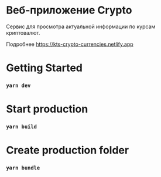 # Веб-приложение Crypto
Сервис для просмотра актуальной информации по курсам криптовалют.

Подробнее https://kts-crypto-currencies.netlify.app

# Getting Started

### `yarn dev`

# Start production

### `yarn build`

# Create production folder

### `yarn bundle`
